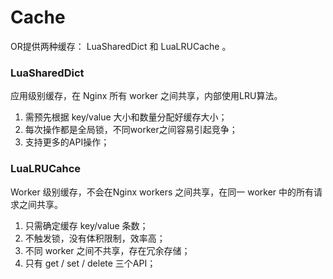 # Cache

OR提供两种缓存： LuaSharedDict 和 LuaLRUCache 。

### LuaSharedDict

  应用级别缓存，在 Nginx 所有 worker 之间共享，内部使用LRU算法。

  1. 需预先根据 key/value 大小和数量分配好缓存大小；
  2. 每次操作都是全局锁，不同worker之间容易引起竞争；
  3. 支持更多的API操作；

### LuaLRUCahce

  Worker 级别缓存，不会在Nginx workers 之间共享，在同一 worker 中的所有请求之间共享。

  1. 只需确定缓存 key/value 条数；
  2. 不触发锁，没有体积限制，效率高；
  3. 不同 worker 之间不共享，存在冗余存储；
  4. 只有 get / set / delete 三个API；
